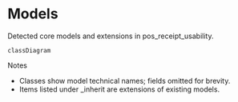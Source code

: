 # Models

Detected core models and extensions in pos_receipt_usability.

```mermaid
classDiagram
```

Notes
- Classes show model technical names; fields omitted for brevity.
- Items listed under _inherit are extensions of existing models.

